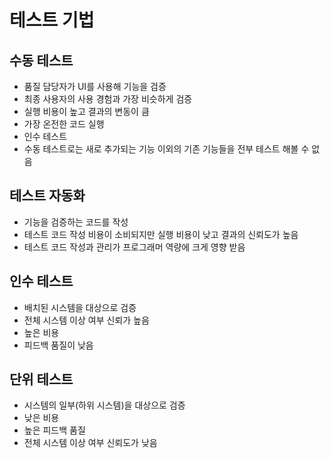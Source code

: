 # 테스트 기법

## 수동 테스트

* 품질 담당자가 UI를 사용해 기능을 검증
* 최종 사용자의 사용 경험과 가장 비슷하게 검증
* 실행 비용이 높고 결과의 변동이 큼
* 가장 온전한 코드 실행
* 인수 테스트
* 수동 테스트로는 새로 추가되는 기능 이외의 기존 기능들을 전부 테스트 해볼 수 없음

## 테스트 자동화

* 기능을 검증하는 코드를 작성
* 테스트 코드 작성 비용이 소비되지만 실행 비용이 낮고 결과의 신뢰도가 높음
* 테스트 코드 작성과 관리가 프로그래머 역량에 크게 영향 받음

## 인수 테스트

* 배치된 시스템을 대상으로 검증
* 전체 시스템 이상 여부 신뢰가 높음
* 높은 비용
* 피드백 품질이 낮음

## 단위 테스트

* 시스템의 일부(하위 시스템)을 대상으로 검증
* 낮은 비용
* 높은 피드백 품질
* 전체 시스템 이상 여부 신뢰도가 낮음
